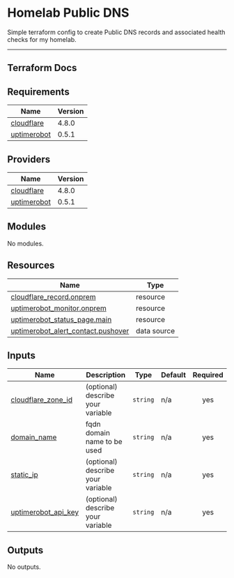 # Homelab Public DNS

Simple terraform config to create Public DNS records and associated health checks for my homelab.


---
## Terraform Docs
<!-- BEGINNING OF PRE-COMMIT-TERRAFORM DOCS HOOK -->
## Requirements

| Name | Version |
|------|---------|
| <a name="requirement_cloudflare"></a> [cloudflare](#requirement\_cloudflare) | 4.8.0 |
| <a name="requirement_uptimerobot"></a> [uptimerobot](#requirement\_uptimerobot) | 0.5.1 |

## Providers

| Name | Version |
|------|---------|
| <a name="provider_cloudflare"></a> [cloudflare](#provider\_cloudflare) | 4.8.0 |
| <a name="provider_uptimerobot"></a> [uptimerobot](#provider\_uptimerobot) | 0.5.1 |

## Modules

No modules.

## Resources

| Name | Type |
|------|------|
| [cloudflare_record.onprem](https://registry.terraform.io/providers/cloudflare/cloudflare/4.8.0/docs/resources/record) | resource |
| [uptimerobot_monitor.onprem](https://registry.terraform.io/providers/louy/uptimerobot/0.5.1/docs/resources/monitor) | resource |
| [uptimerobot_status_page.main](https://registry.terraform.io/providers/louy/uptimerobot/0.5.1/docs/resources/status_page) | resource |
| [uptimerobot_alert_contact.pushover](https://registry.terraform.io/providers/louy/uptimerobot/0.5.1/docs/data-sources/alert_contact) | data source |

## Inputs

| Name | Description | Type | Default | Required |
|------|-------------|------|---------|:--------:|
| <a name="input_cloudflare_zone_id"></a> [cloudflare\_zone\_id](#input\_cloudflare\_zone\_id) | (optional) describe your variable | `string` | n/a | yes |
| <a name="input_domain_name"></a> [domain\_name](#input\_domain\_name) | fqdn domain name to be used | `string` | n/a | yes |
| <a name="input_static_ip"></a> [static\_ip](#input\_static\_ip) | (optional) describe your variable | `string` | n/a | yes |
| <a name="input_uptimerobot_api_key"></a> [uptimerobot\_api\_key](#input\_uptimerobot\_api\_key) | (optional) describe your variable | `string` | n/a | yes |

## Outputs

No outputs.
<!-- END OF PRE-COMMIT-TERRAFORM DOCS HOOK -->